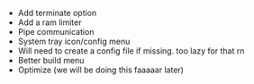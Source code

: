 - Add terminate option
- Add a ram limiter
- Pipe communication
- System tray icon/config menu
- Will need to create a config file if missing. too lazy for that rn
- Better build menu
- Optimize (we will be doing this faaaaar later)